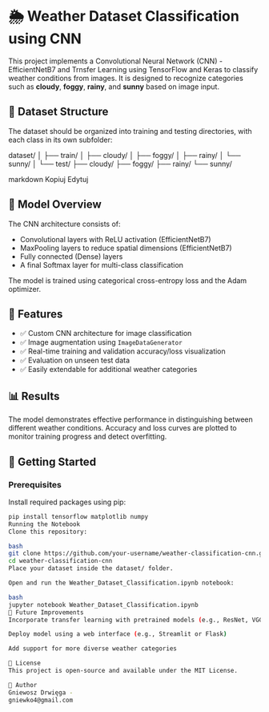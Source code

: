# 🌦️ Weather Dataset Classification using CNN

This project implements a Convolutional Neural Network (CNN) - EfficientNetB7 and Trnsfer Learning using TensorFlow and Keras to classify weather conditions from images. It is designed to recognize categories such as **cloudy**, **foggy**, **rainy**, and **sunny** based on image input.

## 📁 Dataset Structure

The dataset should be organized into training and testing directories, with each class in its own subfolder:

dataset/
│
├── train/
│ ├── cloudy/
│ ├── foggy/
│ ├── rainy/
│ └── sunny/
│
└── test/
├── cloudy/
├── foggy/
├── rainy/
└── sunny/

markdown
Kopiuj
Edytuj

## 🧠 Model Overview

The CNN architecture consists of:

- Convolutional layers with ReLU activation (EfficientNetB7)
- MaxPooling layers to reduce spatial dimensions (EfficientNetB7)
- Fully connected (Dense) layers
- A final Softmax layer for multi-class classification

The model is trained using categorical cross-entropy loss and the Adam optimizer.

## 🔧 Features

- ✅ Custom CNN architecture for image classification
- ✅ Image augmentation using `ImageDataGenerator`
- ✅ Real-time training and validation accuracy/loss visualization
- ✅ Evaluation on unseen test data
- ✅ Easily extendable for additional weather categories

## 📊 Results

The model demonstrates effective performance in distinguishing between different weather conditions. Accuracy and loss curves are plotted to monitor training progress and detect overfitting.

## 🚀 Getting Started

### Prerequisites

Install required packages using pip:

```bash
pip install tensorflow matplotlib numpy
Running the Notebook
Clone this repository:

bash
git clone https://github.com/your-username/weather-classification-cnn.git
cd weather-classification-cnn
Place your dataset inside the dataset/ folder.

Open and run the Weather_Dataset_Classification.ipynb notebook:

bash
jupyter notebook Weather_Dataset_Classification.ipynb
📌 Future Improvements
Incorporate transfer learning with pretrained models (e.g., ResNet, VGG)

Deploy model using a web interface (e.g., Streamlit or Flask)

Add support for more diverse weather categories

📄 License
This project is open-source and available under the MIT License.

👤 Author
Gniewosz Drwięga -
gniewko4@gmail.com
